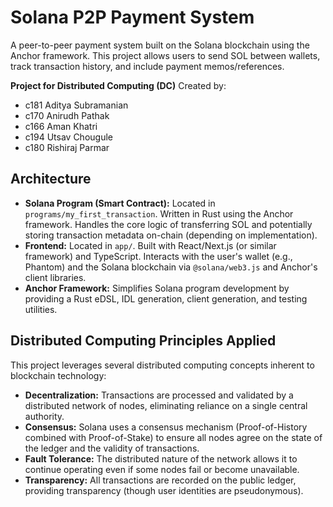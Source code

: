 # Solana P2P Payment System

A peer-to-peer payment system built on the Solana blockchain using the Anchor framework. This project allows users to send SOL between wallets, track transaction history, and include payment memos/references.

**Project for Distributed Computing (DC)**
Created by:

- c181 Aditya Subramanian
- c170 Anirudh Pathak
- c166 Aman Khatri
- c194 Utsav Chougule
- c180 Rishiraj Parmar

## Architecture

- **Solana Program (Smart Contract):** Located in `programs/my_first_transaction`. Written in Rust using the Anchor framework. Handles the core logic of transferring SOL and potentially storing transaction metadata on-chain (depending on implementation).
- **Frontend:** Located in `app/`. Built with React/Next.js (or similar framework) and TypeScript. Interacts with the user's wallet (e.g., Phantom) and the Solana blockchain via `@solana/web3.js` and Anchor's client libraries.
- **Anchor Framework:** Simplifies Solana program development by providing a Rust eDSL, IDL generation, client generation, and testing utilities.

## Distributed Computing Principles Applied

This project leverages several distributed computing concepts inherent to blockchain technology:

- **Decentralization:** Transactions are processed and validated by a distributed network of nodes, eliminating reliance on a single central authority.
- **Consensus:** Solana uses a consensus mechanism (Proof-of-History combined with Proof-of-Stake) to ensure all nodes agree on the state of the ledger and the validity of transactions.
- **Fault Tolerance:** The distributed nature of the network allows it to continue operating even if some nodes fail or become unavailable.
- **Transparency:** All transactions are recorded on the public ledger, providing transparency (though user identities are pseudonymous).
